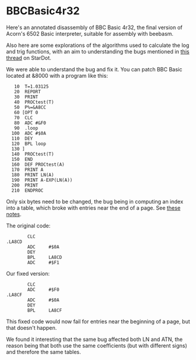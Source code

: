 # BBCBasic4r32
Here's an annotated disassembly of BBC Basic 4r32, the final version of Acorn's 6502 Basic interpreter,
suitable for assembly with beebasm.

Also here are some explorations of the algorithms used to calculate the log and trig functions,
with an aim to understanding the bugs mentioned in
[this thread](https://stardot.org.uk/forums/viewtopic.php?t=10111) on StarDot.

We were able to understand the bug and fix it. You can patch BBC Basic located at &8000
with a program like this:
```
   10  T=1.03125
   20  REPORT
   30  PRINT
   40  PROCtest(T)
   50  P%=&A8CC
   60 [OPT 0
   70  CLC
   80  ADC #&F0
   90  .loop
  100  ADC #$0A
  110  DEY
  120  BPL loop
  130 ]
  140  PROCtest(T)
  150  END
  160  DEF PROCtest(A)
  170  PRINT A
  180  PRINT LN(A)
  190  PRINT A-EXP(LN(A))
  200  PRINT
  210  ENDPROC
```

Only six bytes need to be changed, the bug being in computing an index into a table,
which broke with entries near the end of a page.
See [these notes](https://github.com/hoglet67/BBCBasic4r32/blob/master/disassembly/examples/ln_1000/notes.txt#L120).

The original code:
```
        CLC
.LA8CD
        ADC     #$0A
        DEY
        BPL     LA8CD
        ADC     #$F1
```

Our fixed version:
```
        CLC
        ADC     #$F0
.LA8CF
        ADC     #$0A
        DEY
        BPL     LA8CF
```

This fixed code would now fail for entries near the beginning of a page, but that
doesn't happen.

We found it interesting that the same bug affected both LN and ATN, the reason being that both use the same coefficients (but with different signs) and therefore the same tables.
